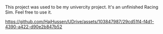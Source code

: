 This project was used to be my univercity project.
It's an unfinished Racing Sim.
Feel free to use it.





https://github.com/HajHussen/UDrive/assets/103847987/29cd51f4-f4d1-4390-a422-d90e2b847b52

